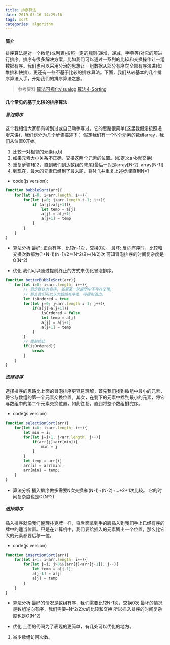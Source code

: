 ```yaml
---
title: 排序算法
date: 2019-03-16 14:29:16
tags: sort
categories: algorithm
---
```


#### 简介
排序算法是对一个数组(或列表)按照一定的规则(递增，递减，字典等)对它的项进行排序。排序有很多解决方案，比如我们可以通过一系列的比较和交换操作让一组数据有序。我们也可以采用分治的思想让一组数据从部分有序向全部有序演进(如堆排和快排)，更还有一些不基于比较的排序算法。下面，我们从较基本的几个排序算法入手，开始我们的排序算法之旅。

> 参考资料
> [算法可视化visualgo](https://visualgo.net/zh)
> [算法4-Sorting](https://algs4.cs.princeton.edu/20sorting/)

<!-- more -->

#### 几个常见的基于比较的排序算法
##### 冒泡排序
这个我相信大家都有听到过或自己动手写过，它的思路很简单(这里我假定按照递增来讲)，我们划分为几个步骤描述下：
假定我们有一个N个元素的数组array，我们从位置0开始。
1. 比较一对相邻的元素(a,b)
2. 如果元素大小关系不正确，交换这两个元素的位置。(如定义a>b就交换)
3. 重复步骤1和2，直到我们到达数组的末尾(最后一对是array[N-2], array[N-1])
4. 到现在，最大的元素已经到了最末尾，将N-1,并重复上述步骤直到N=1

- code(js version):
```javascript
function bubbleSort(arr){
    for(let i=0; i<arr.length; i++){
        for(let j=0; j<arr.length-i-1; j++){
            if (a[j]>a[j+1]){
                let temp = a[j]
                a[j] = a[j+1]
                a[j+1] = temp
            }
        }
    }
}
```

- 算法分析
最好: 正向有序，比较n-1次，交换0次。
最坏: 反向有序时，比较和交换次数都为(1+N-1)(N-1)/2=(N^2/2)-(N/2)次
可知冒泡排序的时间复杂度是O(N^2)

- 优化
我们可以通过提前终止的方式来优化冒泡排序。
```javascript
function betterBubbleSort(arr){
    for(let i=0; i<arr.length; i++){
        // 假定默认为有序, 如果某一轮遍历中不存在交换, 
        // 那么我们可以认为数组有序呢，可提前退出。
        let isOrdered = true
        for(let j=0; j<arr.length-i-1; j++){
            if(a[j]>a[j+1]){
                isOrdered = false
                let temp = a[j]
                a[j] = a[j+1]
                a[j+1] = temp
            }
        }
        // 提前终止
        if(isOrdered){
            break
        }
    }
}
```

##### 选择排序
选择排序的思路比上面的冒泡排序更容易理解，首先我们找到数组中最小的元素，将它与数组的第一个元素交换位置。其次，在剩下的元素中找到最小的元素，将它与数组中的第二个元素交换位置，如此往复，直到将整个数组排完序。

- code(js version)
```javascript
function selectionSort(arr){
    for(let i=0; i<arr.length; i++){
        let min = i;
        for(let j=i+1; j<arr.length; j++){
            if(arr[j]<arr[min]){
                min = j
            }
        }
        let temp = arr[i]
        arr[i] = arr[min];
        arr[min] = temp;
    }
}
```

- 算法分析
插入排序做多需要N次交换和(N-1)+(N-2)+...+2+1次比较。
它的时间复杂度也是O(N^2)

##### 选择排序
插入排序就像我们整理扑克牌一样，将后面拿到手的牌插入到我们手上已经有序的牌中的适当位置。只是在计算机中，我们要给插入的元素腾出一个位置，那么比它大的元素都要后移一位。

- code(js version)
```javascript
function insertionSort(arr){
    for(let i=1; i<arr.length; i++){
        for(let j=i; j>0&&(arr[j]<arr[j-1]); j--){
            let temp = a[j-1];
            a[j-1] = a[j]
            a[j] = temp
        }
    }
}
```

- 算法分析
最好的情况是数组有序，我们需要比较N-1次，交换0次
最坏的情况是数组逆向有序，我们需要~N^2/2次的比较和交换
所以插入排序的时间复杂度也是O(N^2)

- 优化
上面的代码为了表现的更简单，有几处可以优化的地方。
1. 减少数组访问次数。
```javascript

```

